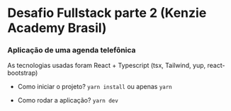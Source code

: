 # Desafio Fullstack parte 2 (Kenzie Academy Brasil)
### Aplicação de uma agenda telefônica

As tecnologias usadas foram React + Typescript (tsx, Tailwind, yup, react-bootstrap)

- Como iniciar o projeto?
`yarn install` ou apenas `yarn`

- Como rodar a aplicação?
`yarn dev`
